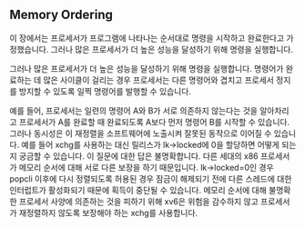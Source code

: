 ## Memory Ordering

이 장에서는 프로세서가 프로그램에 나타나는 순서대로 명령을 시작하고 완료한다고 가정했습니다. 그러나 많은 프로세서가 더 높은 성능을 달성하기 위해 명령을 실행합니다. 

그러나 많은 프로세서가 더 높은 성능을 달성하기 위해 명령을 실행합니다. 명령어가 완료하는 데 많은 사이클이 걸리는 경우 프로세서는 다른 명령어와 겹치고 프로세서 정지를 방지할 수 있도록 일찍 명령어를 발행할 수 있습니다.

예를 들어, 프로세서는 일련의 명령어 A와 B가 서로 의존하지 않는다는 것을 알아차리고 프로세서가 A를 완료할 때 완료되도록 A보다 먼저 명령어 B를 시작할 수 있습니다.
그러나 동시성은 이 재정렬을 소프트웨어에 노출시켜 잘못된 동작으로 이어질 수 있습니다.
예를 들어 xchg를 사용하는 대신 릴리스가 lk->locked에 0을 할당하면 어떻게 되는지 궁금할 수 있습니다. 이 질문에 대한 답은 불명확합니다. 다른 세대의 x86 프로세서가 메모리 순서에 대해 서로 다른 보장을 하기 때문입니다.
lk->locked=0인 경우 popcli 이후에 다시 정렬되도록 허용된 경우 잠금이 해제되기 전에 다른 스레드에 대한 인터럽트가 활성화되기 때문에 획득이 중단될 수 있습니다.
메모리 순서에 대해 불명확한 프로세서 사양에 의존하는 것을 피하기 위해 xv6은 위험을 감수하지 않고 프로세서가 재정렬하지 않도록 보장해야 하는 xchg를 사용합니다.

